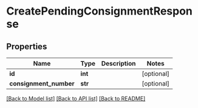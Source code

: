 # CreatePendingConsignmentResponse

## Properties
Name | Type | Description | Notes
------------ | ------------- | ------------- | -------------
**id** | **int** |  | [optional] 
**consignment_number** | **str** |  | [optional] 

[[Back to Model list]](../README.md#documentation-for-models) [[Back to API list]](../README.md#documentation-for-api-endpoints) [[Back to README]](../README.md)

